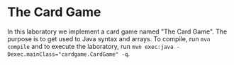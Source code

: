 # The Card Game

In this laboratory we implement a card game named "The Card Game".
The purpose is to get used to Java syntax and arrays.
To compile, run `mvn compile` and to execute the laboratory, run `mvn exec:java -Dexec.mainClass="cardgame.CardGame" -q`.